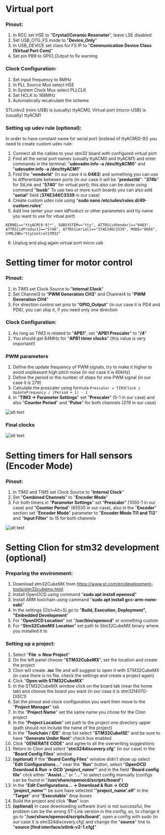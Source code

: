 # Virtual port

### Pinout:

1. In RCC set HSE to "**Crystal/Ceramic Resonator**", leave LSE disabled
2. Set USB_OTG_FS mode to "**Device_Only**"
3. In USB_DEVICE set class for FS IP to "**Communication Device Class (Virtual Port Com)**"
4. Set pin PB9 to GPIO_Output to fix warning

### Clock Configuration:

1. Set input frequency to 8MHz
2. In PLL Source Mux select HSE
3. In System Clock Mux select PLLCLK
4. Set HCLK to 168MHz
5. Automatically recalculate the scheme

STLinkv2 (mini-USB) is (usually) ttyACM0, Virtual port (micro-USB) is (usually) ttyACM1

### Setting up udev rule (optional):

In order to have constant name for serial port (instead of ttyACM[0-9]) you need to create custom udev rule:

1. Connect all the cables to your stm32 board with configured virtual port
2. Find all the serial port names (usually ttyACM0 and ttyACM1) and enter commands in the terminal: "**udevadm info -a /dev/ttyACM0**" and "**udevadm info -a /dev/ttyACM1**"
3. Find the "**vendorId**" (in our case it is **0483**) and something you can use to differentiate between ports (in our case it will be "**productId**": "**374b**" for StLink and "**5740**" for virtual port); this also can be done using command "**lsusb**" To use two or more such boards you can also add "**serial**" field (**374E346C3339** in our case)
4. Create custom udev rule using "**sudo nano /etc/udev/rules.d/49-custom.rules**"
5. Add line (enter your own idProduct or other parameters and tty name you want to use for vitual port)
```
KERNEL=="ttyACM[0-9]*", SUBSYSTEM=="tty", ATTRS{idVendor}=="0483", ATTRS{idProduct}=="5740", ATTRS{serial}=="374E346C3339", MODE="0666", SYMLINK="ttyControlSTM32"
```
6. Unplug and plug again virtual port micro usb

# Setting timer for motor control

### Pinout:

1. In TIM3 set Clock Source to "**Internal Clock**"
2. Set Channel3 to "**PWM Generation CH3**" and Channel4 to "**PWM Generation CH4**"
3. For direction control set pins to "**GPIO_Output**" (in our case it is PD4 and PD6), you can skip it, if you need only one direction

### Clock Configuration:

1. As long as TIM3 is related to "**APB1**", set "**APB1 Prescaler**" to "**/4**"
2. You should get 84MHz for "**APB1 timer clocks**" (this value is very important!)

### PWM parameters

1. Define the update frequency of PWM signals, try to make it higher to avoid unpleasant high pitch noise (in our case it is 60kHz)
2. Define the period or the number of steps for one PWM signal (in our case it is 279)
3. Calculate the prescaler using formula ```Prescaler = TIM3Clock / UpdateFrequency / (Period + 1) - 1```
4. In "**TIM3 -> Parameter Settings**" set "**Prescaler**" (5-1 in our case) and also "**Counter Period**" and "**Pulse**" for both channels (279 in our case)

![alt text](https://github.com/MobileRoboticsSkoltech/AkulaControl/blob/release/v0.3.0/Images/TIM3.png)

### Final clocks

![alt text](https://github.com/MobileRoboticsSkoltech/AkulaControl/blob/release/v0.3.0/Images/Clock.png)

# Setting timers for Hall sensors (Encoder Mode)

### Pinout:

1. In TIM2 and TIM5 set Clock Source to "**Internal Clock**"
2. Set "**Combined Channels**" to "**Encoder Mode**"
3. For both timers in "**Parameter Settings**" set "**Prescaler**" (1000-1 in our case) and "**Counter Period**" (65535 in our case), also in the "**Encoder**" section set "**Encoder Mode**" parameter to "**Encoder Mode TI1 and TI2**" and "**Input Filter**" to 15 for both channels

![alt text](https://github.com/MobileRoboticsSkoltech/AkulaControl/blob/release/v0.3.0/Images/Encoder.png)

# Setting Clion for stm32 development (optional)

### Preparing the environment:

1. Download stm32CubeMX from https://www.st.com/en/development-tools/stm32cubemx.html
2. Install OpenOCD using command "**sudo apt install openocd**"
3. Install ARM toolchain using cammand "**sudo apt install gcc-arm-none-eabi**"
4. In the settings (Ctrl+Alt+S) go to "**Build, Execution, Deployment", "Embedded Development**"
5. For "**OpenOCD Location**" set "**/usr/bin/openocd**" or something custom
6. For "**Stm32CubeMX Location**" set path to Stm32CubeMX binary where you installed it to

### Setting up a project:

1. Select "**File -> New Project**"
2. On the left panel choose "**STM32CubeMX**", set the location and create the project
3. Clion will create **.ioc** file and will suggest to open it with STM32CubeMX (in case there is no file, check the settings and create a project again)
4. Click "**Open with STM32CubeMX**"
5. In the STM32CubeMX window click on the board tab (near the home tab) and choose the board you want (in our case it is stm32f407G-DISC1)
6. Set the pinout and clock configuration you want then move to the "**Project Manager**" tab
7. In the "**Project Name**" set the same name you chose for the Clion project
8. In the "**Project Location**" set path to the project one directory upper (path should not include the name of the project)
9. In the "**Toolchain / IDE**" drop list select "**STM32CubeISE**" and be sure to have "**Generate Under Root**" check box enabled
10. Click "**GENERATE CODE**" and agree to all the overwriting suggestions
11. Return to Clion and select "**stm324discovery.cfg**" (in our case) in the "**Board Config Files**" window
12. **(optional)** If the "**Board Config Files**" window didn't show up select "**Edit Configurations...**" near the "**Run**" button, select "**OpenOCD Download & Run -> OCD '*project_name*'**" and in the field "**Board config file**" click either "**Assist...**" or "**...**" to select config manually (configs can be found in "**/usr/share/openocd/scripts/board**")
13. In the "**Edit Configurations... -> Download & Run -> OCD '*project_name*'**" be sure have selected "**'project_name'.elf**" in the "**Target**" and "**Executable**" drop boxes
14. Build the project and click "**Run**" icon
15. **(optional)** In case downloading software (run) is not successful, the problem can be the wrong ST-Link version in the config, so, to change it go to "**/usr/share/openocd/scripts/board**", open a config with sudo (in our case it is stm324discovery.cfg) and change the "**source**" line to "**source [find interface/stlink-v2-1.cfg]**"

